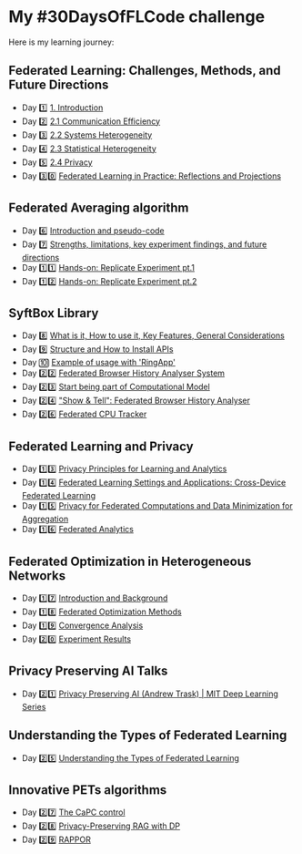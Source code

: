 # My #30DaysOfFLCode challenge

Here is my learning journey:
## Federated Learning: Challenges, Methods, and Future Directions
- Day 1️⃣ [1. Introduction](day1/day1.md)
- Day 2️⃣ [2.1 Communication Efficiency](day2/day2.md)
- Day 3️⃣ [2.2 Systems Heterogeneity](day3/day3.md)
- Day 4️⃣ [2.3 Statistical Heterogeneity](day4/day4.md)
- Day 5️⃣ [2.4 Privacy](day5/day5.md)
- Day 3️⃣0️⃣ [Federated Learning in Practice: Reflections and Projections](day30/day30.md)

## Federated Averaging algorithm
- Day 6️⃣ [Introduction and pseudo-code](day6/day6.md)
- Day 7️⃣ [Strengths, limitations, key experiment findings, and future directions](day7/day7.md)
- Day 1️⃣1️⃣ [Hands-on: Replicate Experiment pt.1](day11/day11.md)
- Day 1️⃣2️⃣ [Hands-on: Replicate Experiment pt.2](day12/day12.md)


## SyftBox Library
- Day 8️⃣ [What is it, How to use it, Key Features, General Considerations](day8/day8.md)
- Day 9️⃣ [Structure and How to Install APIs](day9/day9.md)
- Day 🔟 [Example of usage with 'RingApp'](day10/day10.md)
- Day 2️⃣2️⃣ [Federated Browser History Analyser System](day22/day22.md)
- Day 2️⃣3️⃣ [Start being part of Computational Model](day23/day23.md)
- Day 2️⃣4️⃣ ["Show & Tell": Federated Browser History Analyser](day24/day24.md)
- Day 2️⃣6️⃣ [Federated CPU Tracker](day26/day26.md)


## Federated Learning and Privacy
- Day 1️⃣3️⃣ [Privacy Principles for Learning and Analytics](day13/day13.md)
- Day 1️⃣4️⃣ [Federated Learning Settings and Applications: Cross-Device Federated Learning](day14/day14.md)
- Day 1️⃣5️⃣ [Privacy for Federated Computations and Data Minimization for Aggregation](day15/day15.md)
- Day 1️⃣6️⃣ [Federated Analytics](day16/day16.md)

## Federated Optimization in Heterogeneous Networks
- Day 1️⃣7️⃣ [Introduction and Background](day17/day17.md)
- Day 1️⃣8️⃣ [Federated Optimization Methods](day18/day18.md)
- Day 1️⃣9️⃣ [Convergence Analysis](day19/day19.md)
- Day 2️⃣0️⃣ [Experiment Results](day20/day20.md)

## Privacy Preserving AI Talks 
- Day 2️⃣1️⃣ [Privacy Preserving AI (Andrew Trask) | MIT Deep Learning Series](day21/day21.md)

## Understanding the Types of Federated Learning 
- Day 2️⃣5️⃣ [Understanding the Types of Federated Learning](day25/day25.md)

## Innovative PETs algorithms
- Day 2️⃣7️⃣ [The CaPC control](day27/day27.md)
- Day 2️⃣8️⃣ [Privacy-Preserving RAG with DP](day28/day28.md)
- Day 2️⃣9️⃣ [RAPPOR](day29/day29.md)
